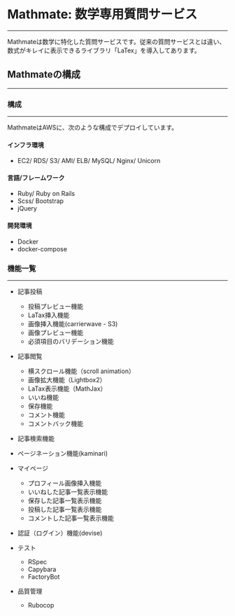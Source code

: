 # Mathmate: 数学専用質問サービス
---
Mathmateは数学に特化した質問サービスです。従来の質問サービスとは違い、数式がキレイに表示できるライブラリ「LaTex」を導入してあります。

## Mathmateの構成
---

### 構成
--- 
MathmateはAWSに、次のような構成でデプロイしています。


#### インフラ環境
- EC2/ RDS/ S3/ AMI/ ELB/ MySQL/ Nginx/ Unicorn
#### 言語/フレームワーク
- Ruby/ Ruby on Rails
- Scss/ Bootstrap
- jQuery

#### 開発環境
- Docker
- docker-compose

### 機能一覧
---
- 記事投稿
    - 投稿プレビュー機能
    - LaTax挿入機能
    - 画像挿入機能(carrierwave - S3)
    - 画像プレビュー機能
    - 必須項目のバリデーション機能

- 記事閲覧
    - 横スクロール機能（scroll animation）
    - 画像拡大機能（Lightbox2）
    - LaTax表示機能（MathJax）
    - いいね機能
    - 保存機能
    - コメント機能
    - コメントバック機能

- 記事検索機能
- ページネーション機能(kaminari)

- マイページ
    - プロフィール画像挿入機能
    - いいねした記事一覧表示機能
    - 保存した記事一覧表示機能
    - 投稿した記事一覧表示機能
    - コメントした記事一覧表示機能

- 認証（ログイン）機能(devise)

- テスト
    - RSpec
    - Capybara
    - FactoryBot

- 品質管理
   - Rubocop


